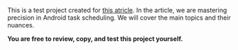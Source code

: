 This is a test project created for [this atricle]([https://example.com](https://www.linkedin.com/pulse/mastering-precision-android-task-scheduling-nazarii-hryhoryshyn-b1uqf/?trackingId=ux3TlARJK%2BtNy8TNUs4j6g%3D%3D)).
In the article, we are mastering precision in Android task scheduling. We will cover the main topics and their nuances.

**You are free to review, copy, and test this project yourself.**
